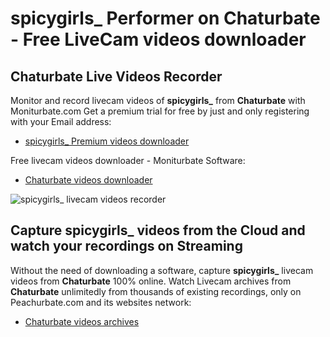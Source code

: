# spicygirls_ Performer on Chaturbate - Free LiveCam videos downloader

## Chaturbate Live Videos Recorder

Monitor and record livecam videos of **spicygirls_** from **Chaturbate** with Moniturbate.com
Get a premium trial for free by just and only registering with your Email address:
* [spicygirls_ Premium videos downloader](https://moniturbate.com/request-demo-licence-key.html)

Free livecam videos downloader - Moniturbate Software:
* [Chaturbate videos downloader](https://moniturbate.com/moniturbate-download-software.html)

![spicygirls_ livecam videos recorder](https://peachurnet.com/templates/moniturbate-software.png)


## Capture spicygirls_ videos from the Cloud and watch your recordings on Streaming

Without the need of downloading a software, capture **spicygirls_** livecam videos from **Chaturbate** 100% online.
Watch Livecam archives from **Chaturbate** unlimitedly from thousands of existing recordings, only on Peachurbate.com and its websites network:
* [Chaturbate videos archives](https://peachurnet.com/)